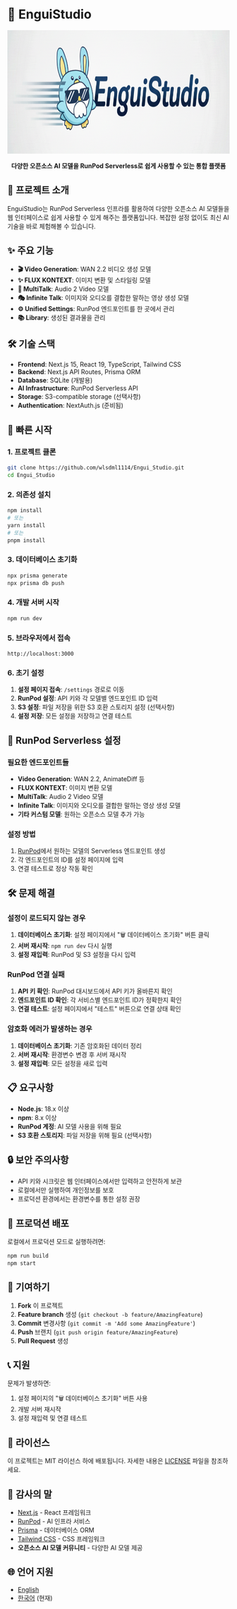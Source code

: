 # 🚀 EnguiStudio

<div align="center">
  
  <img src="assets/banner.png" alt="EnguiStudio Banner" width="800" height="280">
  
  **다양한 오픈소스 AI 모델을 RunPod Serverless로 쉽게 사용할 수 있는 통합 플랫폼**
</div>

## 🎯 프로젝트 소개

EnguiStudio는 RunPod Serverless 인프라를 활용하여 다양한 오픈소스 AI 모델들을 웹 인터페이스로 쉽게 사용할 수 있게 해주는 플랫폼입니다. 복잡한 설정 없이도 최신 AI 기술을 바로 체험해볼 수 있습니다.

## ✨ 주요 기능

- **🎬 Video Generation**: WAN 2.2 비디오 생성 모델
- **✨ FLUX KONTEXT**: 이미지 변환 및 스타일링 모델
- **🎤 MultiTalk**: Audio 2 Video 모델
- **🎭 Infinite Talk**: 이미지와 오디오를 결합한 말하는 영상 생성 모델
- **⚙️ Unified Settings**: RunPod 엔드포인트를 한 곳에서 관리
- **📚 Library**: 생성된 결과물을 관리

## 🛠️ 기술 스택

- **Frontend**: Next.js 15, React 19, TypeScript, Tailwind CSS
- **Backend**: Next.js API Routes, Prisma ORM
- **Database**: SQLite (개발용)
- **AI Infrastructure**: RunPod Serverless API
- **Storage**: S3-compatible storage (선택사항)
- **Authentication**: NextAuth.js (준비됨)

## 🚀 빠른 시작

### 1. 프로젝트 클론
```bash
git clone https://github.com/wlsdml1114/Engui_Studio.git
cd Engui_Studio
```

### 2. 의존성 설치
```bash
npm install
# 또는
yarn install
# 또는
pnpm install
```

### 3. 데이터베이스 초기화
```bash
npx prisma generate
npx prisma db push
```

### 4. 개발 서버 시작
```bash
npm run dev
```

### 5. 브라우저에서 접속
```
http://localhost:3000
```

### 6. 초기 설정
1. **설정 페이지 접속**: `/settings` 경로로 이동
2. **RunPod 설정**: API 키와 각 모델별 엔드포인트 ID 입력
3. **S3 설정**: 파일 저장을 위한 S3 호환 스토리지 설정 (선택사항)
4. **설정 저장**: 모든 설정을 저장하고 연결 테스트

## 🔧 RunPod Serverless 설정

### 필요한 엔드포인트들
- **Video Generation**: WAN 2.2, AnimateDiff 등
- **FLUX KONTEXT**: 이미지 변환 모델
- **MultiTalk**: Audio 2 Video 모델
- **Infinite Talk**: 이미지와 오디오를 결합한 말하는 영상 생성 모델
- **기타 커스텀 모델**: 원하는 오픈소스 모델 추가 가능

### 설정 방법
1. [RunPod](https://runpod.io/)에서 원하는 모델의 Serverless 엔드포인트 생성
2. 각 엔드포인트의 ID를 설정 페이지에 입력
3. 연결 테스트로 정상 작동 확인

## 🛠️ 문제 해결

### 설정이 로드되지 않는 경우
1. **데이터베이스 초기화**: 설정 페이지에서 "🗑️ 데이터베이스 초기화" 버튼 클릭
2. **서버 재시작**: `npm run dev` 다시 실행
3. **설정 재입력**: RunPod 및 S3 설정을 다시 입력

### RunPod 연결 실패
1. **API 키 확인**: RunPod 대시보드에서 API 키가 올바른지 확인
2. **엔드포인트 ID 확인**: 각 서비스별 엔드포인트 ID가 정확한지 확인
3. **연결 테스트**: 설정 페이지에서 "테스트" 버튼으로 연결 상태 확인

### 암호화 에러가 발생하는 경우
1. **데이터베이스 초기화**: 기존 암호화된 데이터 정리
2. **서버 재시작**: 환경변수 변경 후 서버 재시작
3. **설정 재입력**: 모든 설정을 새로 입력

## 📋 요구사항

- **Node.js**: 18.x 이상
- **npm**: 8.x 이상
- **RunPod 계정**: AI 모델 사용을 위해 필요
- **S3 호환 스토리지**: 파일 저장을 위해 필요 (선택사항)

## 🔒 보안 주의사항

- API 키와 시크릿은 웹 인터페이스에서만 입력하고 안전하게 보관
- 로컬에서만 실행하여 개인정보를 보호
- 프로덕션 환경에서는 환경변수를 통한 설정 권장

## 🚀 프로덕션 배포

로컬에서 프로덕션 모드로 실행하려면:
```bash
npm run build
npm start
```

## 🤝 기여하기

1. **Fork** 이 프로젝트
2. **Feature branch** 생성 (`git checkout -b feature/AmazingFeature`)
3. **Commit** 변경사항 (`git commit -m 'Add some AmazingFeature'`)
4. **Push** 브랜치 (`git push origin feature/AmazingFeature`)
5. **Pull Request** 생성

## 📞 지원

문제가 발생하면:
1. 설정 페이지의 "🗑️ 데이터베이스 초기화" 버튼 사용
2. 개발 서버 재시작
3. 설정 재입력 및 연결 테스트

## 📄 라이선스

이 프로젝트는 MIT 라이선스 하에 배포됩니다. 자세한 내용은 [LICENSE](LICENSE) 파일을 참조하세요.

## 🙏 감사의 말

- [Next.js](https://nextjs.org/) - React 프레임워크
- [RunPod](https://runpod.io/) - AI 인프라 서비스
- [Prisma](https://www.prisma.io/) - 데이터베이스 ORM
- [Tailwind CSS](https://tailwindcss.com/) - CSS 프레임워크
- **오픈소스 AI 모델 커뮤니티** - 다양한 AI 모델 제공

## 🌐 언어 지원

- [English](README.md)
- [한국어](README.kr.md) (현재)
